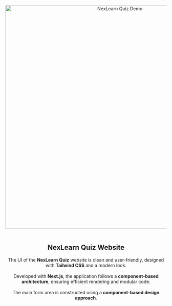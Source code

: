 <div align="center">

  <img src="https://github.com/user-attachments/assets/39f3c62b-2d6a-42e6-b09a-2cb876b83b47" alt="NexLearn Quiz Demo" width="700"/>
  <br><br>


  <h2>NexLearn Quiz Website</h2>

  <p style="max-width: 700px;">
    The UI of the <strong>NexLearn Quiz</strong> website is clean and user-friendly, designed with <strong>Tailwind CSS</strong> and a modern look.
    <br><br>
    Developed with <strong>Next.js</strong>, the application follows a <strong>component-based architecture</strong>, ensuring efficient rendering and modular code.
    <br><br>
    The main form area is constructed using a <strong>component-based design approach</strong>.
  </p>

</div>
